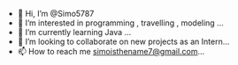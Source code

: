 - 👋 Hi, I’m @Simo5787
- 👀 I’m interested in programming , travelling , modeling ...
- 🌱 I’m currently learning Java ...
- 💞️ I’m looking to collaborate on new projects as an Intern...
- 📫 How to reach me simoisthename7@gmail.com...

<!---
Simo5787/Simo5787 is a ✨ special ✨ repository because its `README.md` (this file) appears on your GitHub profile.
You can click the Preview link to take a look at your changes.
--->
